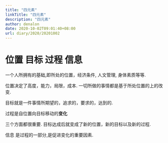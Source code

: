 ```yaml
---
title: "四元素"
linkTitle: "四元素"
description: "四元素"
author: denalon
date: 2020-10-02T09:01:40+08:00
url: diary/2020/20201002
---
```



# 位置 目标 过程 信息

一个人所拥有的基础,即所处的位置，经济条件, 人文管理, 身体素质等等.

位置决定了高度，能力，局限，成本. 一切所做的事情都是基于所处位置的上的改变.

目标就是一件事情所期望的，追求的，要求的，达到的.

过程是自位置向目标移动的**变化**

三个方面都很重要. 目标达成后就变成了新的位置，新的目标以及新的过程.

信息 是过程的一部分,是促进变化的重要因素.